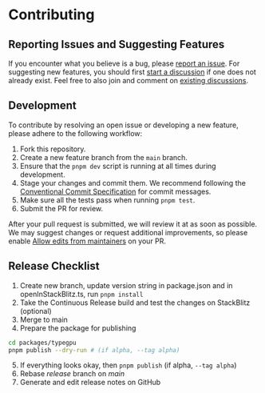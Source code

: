 # Contributing

## Reporting Issues and Suggesting Features
If you encounter what you believe is a bug, please [report an issue](https://github.com/software-mansion/TypeGPU/issues/new). For suggesting new features, you should first [start a discussion](https://github.com/software-mansion/TypeGPU/discussions/new/choose) if one does not already exist. Feel free to also join and comment on [existing discussions](https://github.com/software-mansion/TypeGPU/discussions).


## Development

To contribute by resolving an open issue or developing a new feature, please adhere to the following workflow:

1. Fork this repository.
2. Create a new feature branch from the `main` branch.
3. Ensure that the `pnpm dev` script is running at all times during development.
4. Stage your changes and commit them. We recommend following the [Conventional Commit Specification](https://www.conventionalcommits.org/en/v1.0.0/) for commit messages.
5. Make sure all the tests pass when running `pnpm test`.
6. Submit the PR for review.

After your pull request is submitted, we will review it at as soon as possible. We may suggest changes or request additional improvements, so please enable [Allow edits from maintainers](https://docs.github.com/en/pull-requests/collaborating-with-pull-requests/proposing-changes-to-your-work-with-pull-requests/creating-a-pull-request-from-a-fork) on your PR.


## Release Checklist

1. Create new branch, update version string in package.json and in openInStackBlitz.ts, run `pnpm install`
2. Take the Continuous Release build and test the changes on StackBlitz (optional)
3. Merge to main
4. Prepare the package for publishing
```bash
cd packages/typegpu
pnpm publish --dry-run # (if alpha, --tag alpha)
```
5. If everything looks okay, then `pnpm publish` (if alpha, `--tag alpha`)
6. Rebase *release* branch on *main*
7. Generate and edit release notes on GitHub